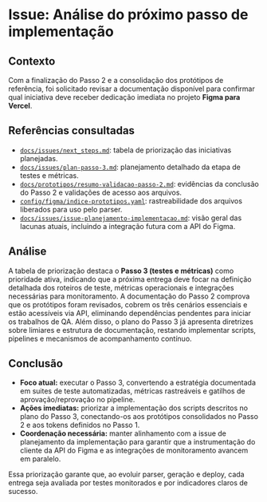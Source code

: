 # Issue: Análise do próximo passo de implementação

## Contexto
Com a finalização do Passo 2 e a consolidação dos protótipos de referência, foi solicitado revisar a documentação disponível para confirmar qual iniciativa deve receber dedicação imediata no projeto **Figma para Vercel**.

## Referências consultadas
- [`docs/issues/next_steps.md`](./next_steps.md): tabela de priorização das iniciativas planejadas.
- [`docs/issues/plan-passo-3.md`](./plan-passo-3.md): planejamento detalhado da etapa de testes e métricas.
- [`docs/prototipos/resumo-validacao-passo-2.md`](../prototipos/resumo-validacao-passo-2.md): evidências da conclusão do Passo 2 e validações de acesso aos arquivos.
- [`config/figma/indice-prototipos.yaml`](../../config/figma/indice-prototipos.yaml): rastreabilidade dos arquivos liberados para uso pelo parser.
- [`docs/issues/issue-planejamento-implementacao.md`](./issue-planejamento-implementacao.md): visão geral das lacunas atuais, incluindo a integração futura com a API do Figma.

## Análise
A tabela de priorização destaca o **Passo 3 (testes e métricas)** como prioridade ativa, indicando que a próxima entrega deve focar na definição detalhada dos roteiros de teste, métricas operacionais e integrações necessárias para monitoramento. A documentação do Passo 2 comprova que os protótipos foram revisados, cobrem os três cenários essenciais e estão acessíveis via API, eliminando dependências pendentes para iniciar os trabalhos de QA. Além disso, o plano do Passo 3 já apresenta diretrizes sobre limiares e estrutura de documentação, restando implementar scripts, pipelines e mecanismos de acompanhamento contínuo.

## Conclusão
- **Foco atual:** executar o Passo 3, convertendo a estratégia documentada em suites de teste automatizadas, métricas rastreáveis e gatilhos de aprovação/reprovação no pipeline.
- **Ações imediatas:** priorizar a implementação dos scripts descritos no plano do Passo 3, conectando-os aos protótipos consolidados no Passo 2 e aos tokens definidos no Passo 1.
- **Coordenação necessária:** manter alinhamento com a issue de planejamento da implementação para garantir que a instrumentação do cliente da API do Figma e as integrações de monitoramento avancem em paralelo.

Essa priorização garante que, ao evoluir parser, geração e deploy, cada entrega seja avaliada por testes monitorados e por indicadores claros de sucesso.
